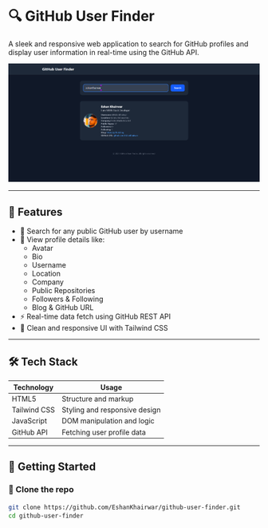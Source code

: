 # 🔍 GitHub User Finder

A sleek and responsive web application to search for GitHub profiles and display user information in real-time using the GitHub API.

![GitHub User Finder Screenshot](./screenshot.png) <!-- Optional: Add a screenshot in your repo -->

---

## 📌 Features

- 🔎 Search for any public GitHub user by username
- 📄 View profile details like:
  - Avatar
  - Bio
  - Username
  - Location
  - Company
  - Public Repositories
  - Followers & Following
  - Blog & GitHub URL
- ⚡ Real-time data fetch using GitHub REST API
- 🎨 Clean and responsive UI with Tailwind CSS

---

## 🛠 Tech Stack

| Technology     | Usage                         |
|----------------|-------------------------------|
| HTML5          | Structure and markup           |
| Tailwind CSS   | Styling and responsive design  |
| JavaScript     | DOM manipulation and logic     |
| GitHub API     | Fetching user profile data     |

---

## 🚀 Getting Started

### 📁 Clone the repo

```bash
git clone https://github.com/EshanKhairwar/github-user-finder.git
cd github-user-finder
